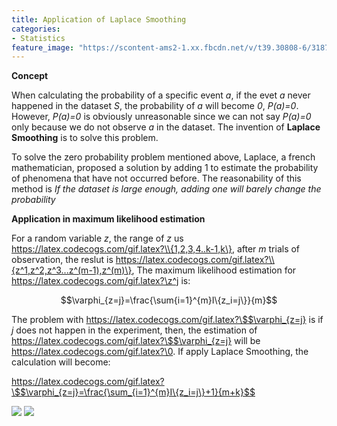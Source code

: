 ```yaml
---
title: Application of Laplace Smoothing
categories:
- Statistics
feature_image: "https://scontent-ams2-1.xx.fbcdn.net/v/t39.30808-6/318727714_1298950054279522_1327222508011670093_n.jpg?_nc_cat=108&ccb=1-7&_nc_sid=730e14&_nc_ohc=TnxHVTXAD_IAX-HmZVu&_nc_ht=scontent-ams2-1.xx&oh=00_AfBSzcy1lv2fJGWPylw7pRDyxpG_NNwrFmcdUXnopbawrg&oe=6394F523"
---
```

<script type="text/javascript" src="http://cdn.mathjax.org/mathjax/latest/MathJax.js?config=default"></script>

**Concept**

When calculating the probability of a specific event *a*, if the evet *a* never happened in the dataset *S*, the probability of *a* will become *0*, *P(a)=0*. However, *P(a)=0* is obviously unreasonable since we can not say *P(a)=0* only because
we do not observe *a* in the dataset. The invention of **Laplace Smoothing** is to solve this problem.

To solve the zero probability problem mentioned above, Laplace, a french mathematician, proposed a solution by adding 1 to estimate the probability of phenomena that have not occurred before. The reasonability of this method is *If the dataset is large enough, adding one will barely change the probability*

**Application in maximum likelihood estimation**

For a random variable *z*, the range of *z* us https://latex.codecogs.com/gif.latex?\\{1,2,3,4..k-1,k\}, after *m* trials of observation, the reslut is https://latex.codecogs.com/gif.latex?\\{z^1,z^2,z^3...z^(m-1),z^(m)\}, The 
maximum likelihood estimation for https://latex.codecogs.com/gif.latex?\z^j is:

$$\varphi_{z=j}=\frac{\sum{i=1}^{m}I\{z_i=j\}}{m}$$

The problem with https://latex.codecogs.com/gif.latex?\$$\varphi_{z=j} is if *j* does not happen in the experiment, then, the estimation of https://latex.codecogs.com/gif.latex?\$$\varphi_{z=j} will be https://latex.codecogs.com/gif.latex?\0.
 If apply Laplace Smoothing, the calculation will become:

https://latex.codecogs.com/gif.latex?\$$\varphi_{z=j}=\frac{\sum_{i=1}^{m}I\{z_i=j\}+1}{m+k}$$

<img src="http://chart.googleapis.com/chart?cht=tx&chl=\Large x=\frac{-b\pm\sqrt{b^2-4ac}}{2a}" style="border:none;">

<img src="https://latex.codecogs.com/png.latex? \Large x=\frac{-b\pm\sqrt{b^2-4ac}}{2a}">


